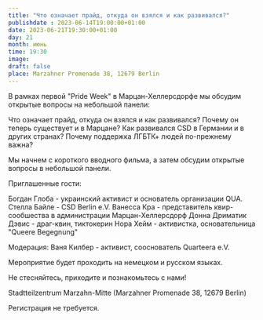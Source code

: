 ```yaml
---
title: "Что означает прайд, откуда он взялcя и как развивался?"
publishdate : 2023-06-14T19:00:00+01:00
date: 2023-06-21T19:30:00+01:00
day: 21
month: июнь
time: 19:30
image:
draft: false
place: Marzahner Promenade 38, 12679 Berlin 
---
```

В рамках первой "Pride Week" в Марцан-Хеллерсдорфе мы обсудим открытые вопросы на небольшой панели:


Что означает прайд, откуда он взялcя и как развивался?
Почему он теперь существует и в Марцане?
Как развивался CSD в Германии и в других странах?
Почему поддержка ЛГБТК+ людей по-прежнему важна?


Мы начнем с короткого вводного фильма, а затем обсудим открытые вопросы в небольшой панели.


Приглашенные гости:

Богдан Глоба - украинский активист и основатель организации QUA.
Стелла Байле - CSD Berlin e.V.
Ванесса Кра - представитель квир-сообшества в администрации Марцан-Хеллерсдорф
Донна Дриматик Дэвис - драг-квин, тиктокерин
Нора Хейм - активистка, основательница "Queere Begegnung"

Модерация: Ваня Килбер - активист, сооснователь Quarteera e.V.

Мероприятие будет проходить на немецком и русском языках.

Не стесняйтесь, приходите и познакомьтесь с нами!

Stadtteilzentrum Marzahn-Mitte (Marzahner Promenade 38, 12679 Berlin)

Регистрация не требуется.
